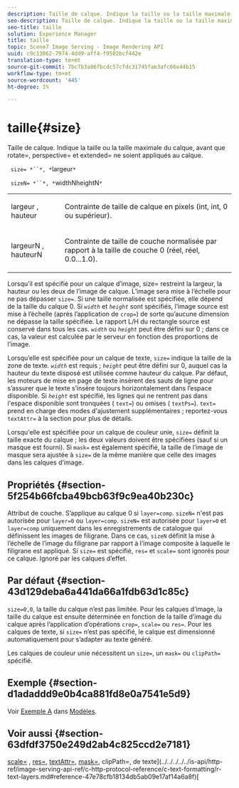 ```yaml
---
description: Taille de calque. Indique la taille ou la taille maximale du calque, avant que rotate=, perspective= et extended= ne soient appliqués au calque.
seo-description: Taille de calque. Indique la taille ou la taille maximale du calque, avant que rotate=, perspective= et extended= ne soient appliqués au calque.
seo-title: taille
solution: Experience Manager
title: taille
topic: Scene7 Image Serving - Image Rendering API
uuid: c9c13062-7974-4dd9-aff4-f9502bcf442e
translation-type: tm+mt
source-git-commit: 7bc7b3a86fbcdc57cfdc31745fae3afc06e44b15
workflow-type: tm+mt
source-wordcount: '445'
ht-degree: 1%

---
```



# taille{#size}

Taille de calque. Indique la taille ou la taille maximale du calque, avant que rotate=, perspective= et extended= ne soient appliqués au calque.

` size= *``*, *`largeur`*`

` sizeN= *``*, *`widthNheightN`*`

<table id="simpletable_FBE17D736F93485AA0053BF447B4CC9F"> 
 <tr class="strow"> 
  <td class="stentry"> <p> <span class="codeph"> <span class="varname"> largeur  </span>,  <span class="varname"> hauteur  </span> </span> </p> </td> 
  <td class="stentry"> <p>Contrainte de taille de calque en pixels (int, int, 0 ou supérieur). </p> </td> 
 </tr> 
 <tr class="strow"> 
  <td class="stentry"> <p> <span class="codeph"> <span class="varname"> largeurN  </span>,  <span class="varname"> hauteurN  </span> </span> </p> </td> 
  <td class="stentry"> <p>Contrainte de taille de couche normalisée par rapport à la taille de couche 0 (réel, réel, 0.0...1.0). </p> </td> 
 </tr> 
</table>

Lorsqu’il est spécifié pour un calque d’image, size= restreint la largeur, la hauteur ou les deux de l’image de calque. L’image sera mise à l’échelle pour ne pas dépasser `size=`. Si une taille normalisée est spécifiée, elle dépend de la taille du calque 0. Si *`width`* et *`height`* sont spécifiés, l’image source est mise à l’échelle (après l’application de `crop=`) de sorte qu’aucune dimension ne dépasse la taille spécifiée. Le rapport L/H du rectangle source est conservé dans tous les cas. *`width`* ou *`height`* peut être défini sur 0 ; dans ce cas, la valeur est calculée par le serveur en fonction des proportions de l’image.

Lorsqu’elle est spécifiée pour un calque de texte, `size=` indique la taille de la zone de texte. *`width`* est requis ;  *`height`* peut être défini sur 0, auquel cas la hauteur du texte disposé est utilisée comme hauteur du calque. Par défaut, les moteurs de mise en page de texte insèrent des sauts de ligne pour s’assurer que le texte s’insère toujours horizontalement dans l’espace disponible. Si *`height`* est spécifié, les lignes qui ne rentrent pas dans l&#39;espace disponible sont tronquées ( `text=`) ou omises ( `textPs=`). `text=` prend en charge des modes d&#39;ajustement supplémentaires ; reportez-vous  `textAttr=` à la section pour plus de détails.

Lorsqu&#39;elle est spécifiée pour un calque de couleur unie, `size=` définit la taille exacte du calque ; les deux valeurs doivent être spécifiées (sauf si un masque est fourni). Si `mask=` est également spécifié, la taille de l’image de masque sera ajustée à `size=` de la même manière que celle des images dans les calques d’image.

## Propriétés {#section-5f254b66fcba49bcb63f9c9ea40b230c}

Attribut de couche. S’applique au calque 0 si `layer=comp`. `sizeN=` n&#39;est pas autorisée pour  `layer=0` ou  `layer=comp`. `sizeN=` est autorisée pour  `layer=0` et  `layer=comp` uniquement dans les enregistrements de catalogue qui définissent les images de filigrane. Dans ce cas, `sizeN` définit la mise à l’échelle de l’image du filigrane par rapport à l’image composite à laquelle le filigrane est appliqué. Si `size=` est spécifié, `res=` et `scale=` sont ignorés pour ce calque. Ignoré par les calques d’effet.

## Par défaut {#section-43d129deba6a441da66a1fdb63d1c85c}

`size=0,0`, la taille du calque n’est pas limitée. Pour les calques d’image, la taille du calque est ensuite déterminée en fonction de la taille d’image du calque après l’application d’opérations `crop=`, `scale=` ou `res=`. Pour les calques de texte, si `size=` n’est pas spécifié, le calque est dimensionné automatiquement pour s’adapter au texte généré.

Les calques de couleur unie nécessitent un `size=`, un `mask=` ou `clipPath=` spécifié.

## Exemple {#section-d1adaddd9e0b4ca881fd8e0a7541e5d9}

Voir [Exemple A](../../../../../is-api/http-ref/image-serving-api-ref/c-http-protocol-reference/c-templates/r-example-a.md#reference-c78ea82e8a1646738e764fa6685dfbac) dans [Modèles](../../../../../is-api/http-ref/image-serving-api-ref/c-http-protocol-reference/c-templates/c-templates.md#concept-3cd2d2adae0e41b2979b9640244d4d3e).

## Voir aussi {#section-63dfdf3750e249d2ab4c825ccd2e7181}

[scale=](../../../../../is-api/http-ref/image-serving-api-ref/c-http-protocol-reference/c-command-reference/r-is-http-scale.md#reference-098c30cea1764f189e6f7c7e400cc065) ,  [res=](../../../../../is-api/http-ref/image-serving-api-ref/c-http-protocol-reference/c-command-reference/r-res.md#reference-3d6fe416801148dea0f786f2b5169e55),  [textAttr=](../../../../../is-api/http-ref/image-serving-api-ref/c-http-protocol-reference/c-command-reference/r-textattr.md#reference-ff00484fa3244286abeff34911f7ec0d),  [mask=](../../../../../is-api/http-ref/image-serving-api-ref/c-http-protocol-reference/c-command-reference/r-mask.md#reference-922254e027404fb890b850e2723ee06e), clipPath=,  de texte](../../../../../is-api/http-ref/image-serving-api-ref/c-http-protocol-reference/c-text-formatting/r-text-layers.md#reference-47e78cfb18134db5ab09e17af14a6a8f)[[](../../../../../is-api/http-ref/image-serving-api-ref/c-http-protocol-reference/c-command-reference/r-clippath.md#reference-8139b1b52dc54749b51b109521ddf83d)
